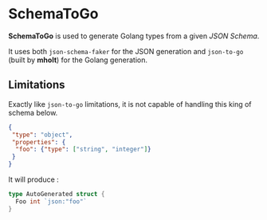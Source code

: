 # SchemaToGo

**SchemaToGo** is used to generate Golang types from a given *JSON Schema*.

It uses both `json-schema-faker` for the JSON generation and `json-to-go` (built by **mholt**) for the Golang generation.

## Limitations

Exactly like `json-to-go` limitations, it is not capable of handling this king of schema below.

```json
{
 "type": "object",
 "properties": {
  "foo": {"type": ["string", "integer"]}
 }
}
```

It will produce :

```go
type AutoGenerated struct {
  Foo int `json:"foo"`
}
```
